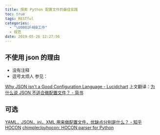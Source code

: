 ```yaml
---
title: 探索 Python 配置文件的最佳实践
toc: true
tags: RESTful
categories:
  - "\U0001F4BB工作"
  - 规范
date: 2019-05-26 12:27:56
---
```

## 不使用 json 的理由
- 没有注释
- 逗号太烦人
参见：

[Why JSON isn't a Good Configuration Language - Lucidchart](https://www.lucidchart.com/techblog/2018/07/16/why-json-isnt-a-good-configuration-language/)
上文翻译：[为什么说 JSON 不适合做配置文件？ - 简书](https://www.jianshu.com/p/c69453777c4b)

## 可选

[YAML，JSON，ini，XML 用来做配置文件，优缺点分别是什么？ - 知乎](https://www.zhihu.com/question/41253282)
[HOCON](https://www.zhihu.com/question/41253282/answer/119857880)
[chimpler/pyhocon: HOCON parser for Python](https://github.com/chimpler/pyhocon)
